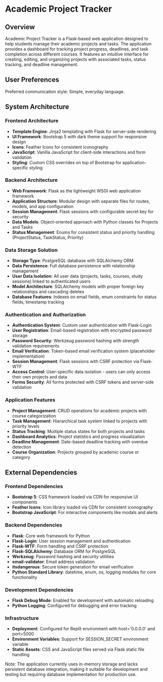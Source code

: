# Academic Project Tracker

## Overview

Academic Project Tracker is a Flask-based web application designed to help students manage their academic projects and tasks. The application provides a dashboard for tracking project progress, deadlines, and task completion across different courses. It features an intuitive interface for creating, editing, and organizing projects with associated tasks, status tracking, and deadline management.

## User Preferences

Preferred communication style: Simple, everyday language.

## System Architecture

### Frontend Architecture
- **Template Engine**: Jinja2 templating with Flask for server-side rendering
- **UI Framework**: Bootstrap 5 with dark theme support for responsive design
- **Icons**: Feather Icons for consistent iconography
- **JavaScript**: Vanilla JavaScript for client-side interactions and form validation
- **Styling**: Custom CSS overrides on top of Bootstrap for application-specific styling

### Backend Architecture
- **Web Framework**: Flask as the lightweight WSGI web application framework
- **Application Structure**: Modular design with separate files for routes, models, and app configuration
- **Session Management**: Flask sessions with configurable secret key for security
- **Data Models**: Object-oriented approach with Python classes for Projects and Tasks
- **Status Management**: Enums for consistent status and priority handling (ProjectStatus, TaskStatus, Priority)

### Data Storage Solution
- **Storage Type**: PostgreSQL database with SQLAlchemy ORM
- **Data Persistence**: Full database persistence with relationship management
- **User Data Isolation**: All user data (projects, tasks, courses, study sessions) linked to authenticated users
- **Model Architecture**: SQLAlchemy models with proper foreign key relationships and cascading deletes
- **Database Features**: Indexes on email fields, enum constraints for status fields, timestamp tracking

### Authentication and Authorization
- **Authentication System**: Custom user authentication with Flask-Login
- **User Registration**: Email-based registration with encrypted password storage
- **Password Security**: Werkzeug password hashing with strength validation requirements
- **Email Verification**: Token-based email verification system (placeholder implementation)
- **Session Management**: Flask sessions with CSRF protection via Flask-WTF
- **Access Control**: User-specific data isolation - users can only access their own projects and data
- **Forms Security**: All forms protected with CSRF tokens and server-side validation

### Application Features
- **Project Management**: CRUD operations for academic projects with course categorization
- **Task Management**: Hierarchical task system linked to projects with priority levels
- **Status Tracking**: Multiple status states for both projects and tasks
- **Dashboard Analytics**: Project statistics and progress visualization
- **Deadline Management**: Date-based deadline tracking with overdue detection
- **Course Organization**: Projects grouped by academic course or category

## External Dependencies

### Frontend Dependencies
- **Bootstrap 5**: CSS framework loaded via CDN for responsive UI components
- **Feather Icons**: Icon library loaded via CDN for consistent iconography
- **Bootstrap JavaScript**: For interactive components like modals and alerts

### Backend Dependencies
- **Flask**: Core web framework for Python
- **Flask-Login**: User session management and authentication
- **Flask-WTF**: Form handling and CSRF protection
- **Flask-SQLAlchemy**: Database ORM for PostgreSQL
- **Werkzeug**: Password hashing and security utilities
- **email-validator**: Email address validation
- **itsdangerous**: Secure token generation for email verification
- **Python Standard Library**: datetime, enum, os, logging modules for core functionality

### Development Dependencies
- **Flask Debug Mode**: Enabled for development with automatic reloading
- **Python Logging**: Configured for debugging and error tracking

### Infrastructure
- **Deployment**: Configured for Replit environment with host='0.0.0.0' and port=5000
- **Environment Variables**: Support for SESSION_SECRET environment variable
- **Static Assets**: CSS and JavaScript files served via Flask static file handling

Note: The application currently uses in-memory storage and lacks persistent database integration, making it suitable for development and testing but requiring database implementation for production use.